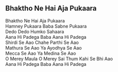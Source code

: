 ## Bhaktho Ne Hai Aja Pukaara


Bhaktho Ne Hai Aja Pukaara  
Hamney Pukaara Baba Sabne Pukaara  
Dedo Dedo Humko Sahaara  
Aana Hi Padega Baba Aana Hi Padega  
Shirdi Se Aao Chahe Parthi Se Aao  
Mathura Se Aao Ya Ayodhya Se Aao  
Mecca Se Aao Ya Medina Se Aao  
O Merey Maula O Merey Sai Thum Kahi Se Bhi Aao  
Aana Hi Padega Baba Aana Hi Padega

